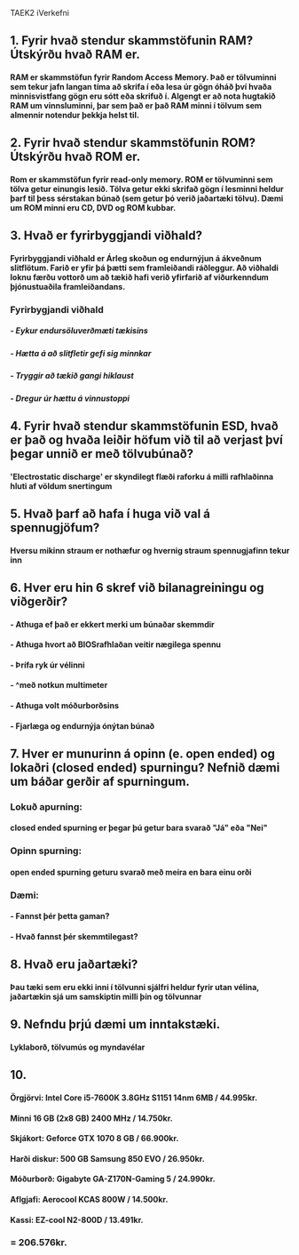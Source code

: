 TAEK2
iVerkefni

## 1. Fyrir hvað stendur skammstöfunin RAM?  Útskýrðu hvað RAM er.
#### RAM er skammstöfun fyrir Random Access Memory. Það er tölvuminni sem tekur jafn langan tíma að skrifa í eða lesa úr gögn óháð því hvaða minnisvistfang gögn eru sótt eða skrifuð í. Algengt er að nota hugtakið RAM um vinnsluminni, þar sem það er það RAM minni í tölvum sem almennir notendur þekkja helst til.
## 2. Fyrir hvað stendur skammstöfunin ROM? Útskýrðu hvað ROM er.
#### Rom er skammstöfun fyrir read-only memory. ROM er tölvuminni sem tölva getur einungis lesið. Tölva getur ekki skrifað gögn í lesminni heldur þarf til þess sérstakan búnað (sem getur þó verið jaðartæki tölvu). Dæmi um ROM minni eru CD, DVD og ROM kubbar.
## 3. Hvað er fyrirbyggjandi viðhald?
#### Fyrirbyggjandi viðhald er Árleg skoðun og endurnýjun á ákveðnum slitflötum. Farið er yfir þá þætti sem framleiðandi ráðleggur. Að viðhaldi loknu færðu vottorð um að tækið hafi verið yfirfarið af viðurkenndum þjónustuaðila framleiðandans.
### Fyrirbygjandi viðhald
#####  - Eykur endursöluverðmæti tækisins
#####  - Hætta á að slitfletir gefi sig minnkar
#####  - Tryggir að tækið gangi hiklaust
#####  - Dregur úr hættu á vinnustoppi
## 4. Fyrir hvað stendur skammstöfunin ESD, hvað er það og hvaða leiðir höfum við til að verjast því þegar unnið er með tölvubúnað?
#### 'Electrostatic discharge' er skyndilegt flæði raforku á milli rafhlaðinna hluti af völdum snertingum
## 5. Hvað þarf að hafa í huga við val á spennugjöfum?
#### Hversu mikinn straum er nothæfur og hvernig straum spennugjafinn tekur inn
## 6. Hver eru hin 6 skref við bilanagreiningu og viðgerðir?
####   - Athuga ef það er ekkert merki um búnaðar skemmdir
####   - Athuga hvort að BIOSrafhlaðan veitir nægilega spennu
####   - Þrífa ryk úr vélinni
####   - ^með notkun multimeter
####   - Athuga volt móðurborðsins
####   - Fjarlæga og endurnýja ónýtan búnað
## 7. Hver er munurinn á opinn (e. open ended) og lokaðri (closed ended) spurningu? Nefnið dæmi um báðar gerðir af spurningum.
### Lokuð apurning:
#### closed ended spurning er þegar þú getur bara svarað "Já" eða "Nei"
### Opinn spurning:
#### open ended spurning geturu svarað með meira en bara einu orði
### Dæmi:
####   - Fannst þér þetta gaman?
####   - Hvað fannst þér skemmtilegast?
## 8. Hvað eru jaðartæki?
#### Þau tæki sem eru ekki inni í tölvunni sjálfri heldur fyrir utan vélina, jaðartækin sjá um samskiptin milli þín og tölvunnar
## 9. Nefndu þrjú dæmi um inntakstæki.
#### Lyklaborð, tölvumús og myndavélar
## 10.
#### Örgjörvi: Intel Core i5-7600K 3.8GHz S1151 14nm 6MB / 44.995kr.
#### Minni 16 GB (2x8 GB) 2400 MHz / 14.750kr.
#### Skjákort: Geforce GTX 1070 8 GB / 66.900kr.
#### Harði diskur: 500 GB Samsung 850 EVO / 26.950kr.
#### Móðurborð: Gigabyte GA-Z170N-Gaming 5 / 24.990kr.
#### Aflgjafi: Aerocool KCAS 800W / 14.500kr.
#### Kassi: EZ-cool N2-800D / 13.491kr.
###  = 206.576kr.
